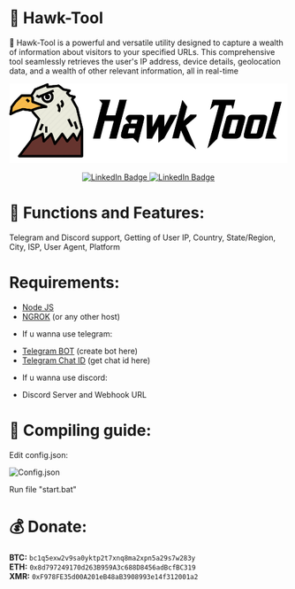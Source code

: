 # 🦅 Hawk-Tool
🦅 Hawk-Tool is a powerful and versatile utility designed to capture a wealth of information about visitors to your specified URLs. This comprehensive tool seamlessly retrieves the user's IP address, device details, geolocation data, and a wealth of other relevant information, all in real-time

<p align="center">
  <img src="images/HawkTool.png">
</p>
<div id="badges" align="center">
  <a href="https://t.me/CodQu">
    <img src="https://img.shields.io/badge/Telegram-blue?style=for-the-badge&logo=telegram&logoColor=white" alt="LinkedIn Badge"/>
  </a>
    <a href="https://t.me/Cisamu">
    <img src="https://img.shields.io/badge/Join%20My%20Telegram%20Channel-blue?style=for-the-badge&logo=telegram&logoColor=white" alt="LinkedIn Badge"/>
  </a>
</div>

# :fallen_leaf: Functions and Features:
Telegram and Discord support, Getting of User IP, Country, State/Region, City, ISP, User Agent, Platform

# Requirements:
 - [Node JS](https://nodejs.org/en)
 - [NGROK](https://ngrok.com/download) (or any other host)
 * If u wanna use telegram:
 - [Telegram BOT](https://t.me/BotFather) (create bot here)
 - [Telegram Chat ID](https://t.me/chatid_echo_bot) (get chat id here)
 * If u wanna use discord:
 - Discord Server and Webhook URL

# :hammer: Compiling guide:
Edit config.json:

<img src="https://github.com/cisamu123/Hawk-Tool/blob/main/images/config.png" alt="Config.json"/>

Run file "start.bat"

# :moneybag: Donate:
**BTC:** `bc1q5exw2v9sa0yktp2t7xnq8ma2xpn5a29s7w283y`  
**ETH:** `0x8d797249170d263B959A3c688D8456adBcfBC319`  
**XMR:** `0xF978FE35d00A201eB48aB3908993e14f312001a2` 
